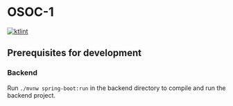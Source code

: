 # OSOC-1

[![ktlint](https://img.shields.io/badge/code%20style-%E2%9D%A4-FF4081.svg)](https://ktlint.github.io/)

## Prerequisites for development
### Backend
Run `./mvnw spring-boot:run` in the backend directory to compile and run the backend project.


